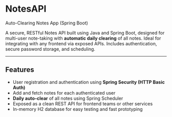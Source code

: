 # NotesAPI
Auto-Clearing Notes App (Spring Boot)

A secure, RESTful Notes API built using Java and Spring Boot, designed for multi-user note-taking with **automatic daily clearing** of all notes. Ideal for integrating with any frontend via exposed APIs. Includes authentication, secure password storage, and scheduling.

---

##  Features

-  User registration and authentication using **Spring Security (HTTP Basic Auth)**
-  Add and fetch notes for each authenticated user
-  **Daily auto-clear** of all notes using Spring Scheduler
-  Exposed as a clean REST API for frontend teams or other services
-  In-memory H2 database for easy testing and fast prototyping
